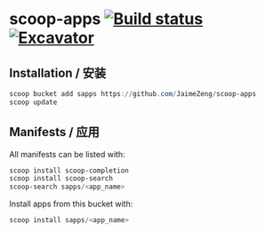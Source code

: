 # scoop-apps [![Build status](https://ci.appveyor.com/api/projects/status/a2rk8k3j8xm0neev/branch/master?svg=true)](https://ci.appveyor.com/project/JaimeZeng/scoop-apps/branch/master) [![Excavator](https://github.com/JaimeZeng/scoop-apps/actions/workflows/excavator.yml/badge.svg)](https://github.com/JaimeZeng/scoop-apps/actions/workflows/excavator.yml)

## Installation / 安装

```powershell
scoop bucket add sapps https://github.com/JaimeZeng/scoop-apps
scoop update
```

## Manifests / 应用

All manifests can be listed with:

```powershell
scoop install scoop-completion
scoop install scoop-search
scoop-search sapps/<app_name>
```

Install apps from this bucket with:

```powershell
scoop install sapps/<app_name>
```
